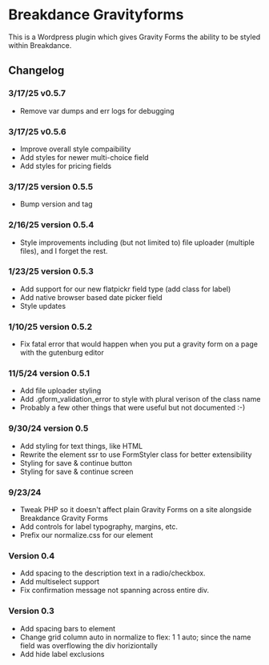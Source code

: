 # Breakdance Gravityforms
This is a Wordpress plugin which gives Gravity Forms the ability to be styled within Breakdance. 


## Changelog

### 3/17/25 v0.5.7
- Remove var dumps and err logs for debugging
### 3/17/25 v0.5.6
- Improve overall style compaibility
- Add styles for newer multi-choice field
- Add styles for pricing fields
### 3/17/25 version 0.5.5
- Bump version and tag
### 2/16/25 version 0.5.4
- Style improvements including (but not limited to) file uploader (multiple files), and I forget the rest.
### 1/23/25 version 0.5.3
- Add support for our new flatpickr field type (add class for label)
- Add native browser based date picker field
- Style updates
### 1/10/25 version 0.5.2
- Fix fatal error that would happen when you put a gravity form on a page with the gutenburg editor
### 11/5/24 version 0.5.1
- Add file uploader styling
- Add .gform_validation_error to style with plural verison of the class name
- Probably a few other things that were useful but not documented :-)
### 9/30/24 version 0.5
- Add styling for text things, like HTML
- Rewrite the element ssr to use FormStyler class for better extensibility
- Styling for save & continue button
- Styling for save & continue screen
### 9/23/24
- Tweak PHP so it doesn't affect plain Gravity Forms on a site alongside Breakdance Gravity Forms
- Add controls for label typography, margins, etc.
- Prefix our normalize.css for our element
### Version 0.4
- Add spacing to the description text in a radio/checkbox.
- Add multiselect support
- Fix confirmation message not spanning across entire div.
### Version 0.3
- Add spacing bars to element
- Change grid column auto in normalize to  flex: 1 1 auto; since the name field was overflowing the div horiziontally
- Add hide label exclusions